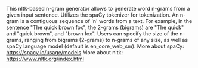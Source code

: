 
This nltk-based n-gram generator allows to generate word n-grams from a given input sentence. Utilizes the spaCy tokenizer for tokenization. An n-gram is a contiguous sequence of 'n' words from a text. For example, in the sentence "The quick brown fox", the 2-grams (bigrams) are "The quick" and "quick brown", and "brown fox". 
Users can specify the size of the n-grams, ranging from bigrams (2-grams) to n-grams of any size, as well as spaCy language model (default is en_core_web_sm). 
More about spaCy: https://spacy.io/usage/models
More about nltk: https://www.nltk.org/index.html

